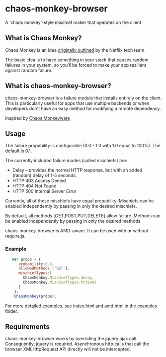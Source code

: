 chaos-monkey-browser
====================

A 'chaos monkey'-style mischief maker that operates on the client


What is Chaos Monkey?
-----------

Chaos Monkey is an idea [originally outlined][origin] by the Netflix
tech team.

The basic idea is to have something in your stack that causes random
failures in your system, so you’ll be forced to make your app resilient
against random failure.

What is chaos-monkey-browser?
-----------

chaos-monkey-browser is a failure module that installs entirely on the client.  This is particularly useful for apps that use multiple backends or when developers don't have an easy method for modifying a remote dependency.

Inspired by [Chaos Monkeyware][monkey] 

Usage
-----

The failure propability is configurable (0.0 - 1.0 with 1.0 equal to 100%).  The default is 0.1.

The currently included failure modes (called mischiefs) are:

* Delay – provides the normal HTTP response, but with an added (random)
  delay of 1-5 seconds.
* HTTP 403 Access Denied
* HTTP 404 Not Found
* HTTP 500 Internal Server Error

Currently, all of these mischiefs have equal propability. Mischiefs can be enabled independently by passing in only the desired mischiefs.

By default, all methods [GET,POST,PUT,DELETE] allow failure.  Methods can be enabled independently by passing in only the desired methods.

chaos-monkey-browser is AMD-aware.  It can be used with or without require.js.

### Example ###

```javascript
   var props = {
      probability:0.5,
      allowedMethods:['GET'],
      mischiefTypes:[
        ChaosMonkey.MischiefTypes.delay,
        ChaosMonkey.MischiefTypes.http403
      ]
    };
    ChaosMonkey(props);
```

For more detailed examples, see index.html and amd.html in the examples folder.

Requirements
-----
chaos-monkey-browser works by overriding the jquery ajax call.  Consequently, jquery is required.  Asynchronous http calls that call the browser XMLHttpRequest API directly will not be intercepted.  


[origin]: http://techblog.netflix.com/2010/12/5-lessons-weve-learned-using-aws.html
[monkey]: https://github.com/mikl/node-chaos-monkeyware
